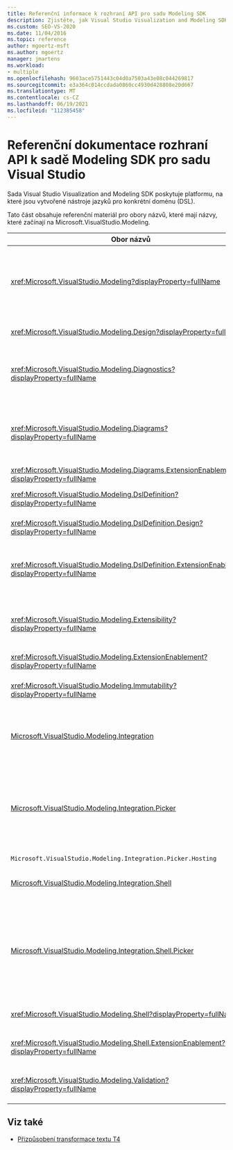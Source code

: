 ```yaml
---
title: Referenční informace k rozhraní API pro sadu Modeling SDK
description: Zjistěte, jak Visual Studio Visualization and Modeling SDK poskytuje platformu, na které jsou vytvořené nástroje jazyků (DLS) pro konkrétní doménu.
ms.custom: SEO-VS-2020
ms.date: 11/04/2016
ms.topic: reference
author: mgoertz-msft
ms.author: mgoertz
manager: jmartens
ms.workload:
- multiple
ms.openlocfilehash: 9603ace5751443c04d0a7503a43e08c044269817
ms.sourcegitcommit: e3a364c014ccdada0860cc4930d428808e20d667
ms.translationtype: MT
ms.contentlocale: cs-CZ
ms.lasthandoff: 06/19/2021
ms.locfileid: "112385458"
---
```

# <a name="api-reference-for-modeling-sdk-for-visual-studio"></a>Referenční dokumentace rozhraní API k sadě Modeling SDK pro sadu Visual Studio

Sada Visual Studio Visualization and Modeling SDK poskytuje platformu, na které jsou vytvořené nástroje jazyků pro konkrétní doménu (DSL).

Tato část obsahuje referenční materiál pro obory názvů, které mají názvy, které začínají na Microsoft.VisualStudio.Modeling.

|Obor názvů|Content|
|-|-|
|<xref:Microsoft.VisualStudio.Modeling?displayProperty=fullName>|Třídy, jako je ModelElement, což je základní třída všech tříd domény, které definujete v DSL.|
|<xref:Microsoft.VisualStudio.Modeling.Design?displayProperty=fullName>|Třídy, které jsou součástí definice DSL.|
|<xref:Microsoft.VisualStudio.Modeling.Diagnostics?displayProperty=fullName>|Prohlížeč úložiště modelů a nástroje pro měření výkonu.|
|<xref:Microsoft.VisualStudio.Modeling.Diagrams?displayProperty=fullName>|Třídy jako ShapeElement, což je základní třída všech tvarů, které definujete v DSL.|
|<xref:Microsoft.VisualStudio.Modeling.Diagrams.ExtensionEnablement?displayProperty=fullName>|Metody gest a výběru.|
|<xref:Microsoft.VisualStudio.Modeling.DslDefinition?displayProperty=fullName>|Rozhraní API návrháře definic DSL.|
|<xref:Microsoft.VisualStudio.Modeling.DslDefinition.Design?displayProperty=fullName>|Interní třídy návrháře definice DSL.|
|<xref:Microsoft.VisualStudio.Modeling.DslDefinition.ExtensionEnablement?displayProperty=fullName>|Atributy, které umožňují rozšířit návrhář DSL o příkazy, gesta a ověřování.|
|<xref:Microsoft.VisualStudio.Modeling.Extensibility?displayProperty=fullName>|Metody rozšíření pro ModelElement, které implementují rozšíření DSL.|
|<xref:Microsoft.VisualStudio.Modeling.ExtensionEnablement?displayProperty=fullName>|Atributy rozšiřitelnosti|
|<xref:Microsoft.VisualStudio.Modeling.Immutability?displayProperty=fullName>|Umožňuje vytvářet části modelu jen pro čtení.|
|[Microsoft.VisualStudio.Modeling.Integration](/previous-versions/ee904412(v=vs.140))|Rozhraní API Služby Modelbus, které pomáhá integrovat různé modely.|
|[Microsoft.VisualStudio.Modeling.Integration.Picker](/previous-versions/ee904394(v=vs.140))|Dialogové okno, které uživatelům umožňuje přejít na modely a prvky a vytvořit odkazy Modelbus.|
|`Microsoft.VisualStudio.Modeling.Integration.Picker.Hosting`|Služba výběr.|
|[Microsoft.VisualStudio.Modeling.Integration.Shell](/previous-versions/ee869435(v=vs.140))|Rozhraní adaptéru Modelbus pro Visual Studio.|
|[Microsoft.VisualStudio.Modeling.Integration.Shell.Picker](/previous-versions/ee886769(v=vs.140))|Dialogové okno Výběr, které uživatelům umožňuje přejít k modelům a prvkům a vytvořit odkazy modelbusu.|
|<xref:Microsoft.VisualStudio.Modeling.Shell?displayProperty=fullName>|Rozhraní mezi adresáři DSL a Visual Studio.|
|<xref:Microsoft.VisualStudio.Modeling.Shell.ExtensionEnablement?displayProperty=fullName>|Umožňuje definovat příkazy místní nabídky.|
|<xref:Microsoft.VisualStudio.Modeling.Validation?displayProperty=fullName>|Umožňuje definovat ověřovací omezení.|

## <a name="see-also"></a>Viz také

- [Přizpůsobení transformace textu T4](../modeling/customizing-t4-text-transformation.md)
